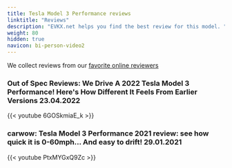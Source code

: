 ```yaml
---
title: Tesla Model 3 Performance reviews
linktitle: "Reviews"
description: "EVKX.net helps you find the best review for this model. "
weight: 80
hidden: true
navicon: bi-person-video2
---
```

We collect reviews from our [favorite online reviewers](/guides/evreviewers/)

### Out of Spec Reviews: We Drive A 2022 Tesla Model 3 Performance! Here's How Different It Feels From Earlier Versions 23.04.2022

{{< youtube 6GOSkmiaE_k >}}

### carwow: Tesla Model 3 Performance 2021 review: see how quick it is 0-60mph... And easy to drift! 29.01.2021

{{< youtube PtxMYGxQ9Zc >}}

